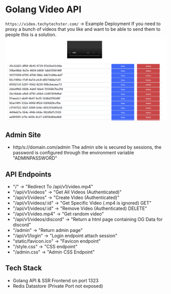 # Golang Video API
``https://video.techytechster.com/`` -> Example Deployment
If you need to proxy a bunch of videos that you like and want to be able to send them to people this is a solution.
![alt text](./AdminSite.PNG)

## Admin Site
- http/s://domain.com/admin
The admin site is secured by sessions, the password is configured through the environment variable "ADMINPASSWORD"

## API Endpoints
- "/" -> "Redirect To /api/v1/video.mp4"
- "/api/v1/videos" -> "Get All Videos (Authenticated)"
- "/api/v1/videos" -> "Create Video (Authenticated)"
- "/api/v1/videos/:id" -> "Get Specific Video (.mp4 is ignored) GET"
- "/api/v1/videos/:id" -> "Remove Video (Authenticated) DELETE"
- "/api/v1/video.mp4" -> "Get random video"
- "/api/v1/videos/discord" -> "Return a html page containing OG Data for discord"
- "/admin" -> "Return admin page"
- "/api/v1/login" -> "Login endpoint attach session"
- "static/favicon.ico" -> "Favicon endpoint"
- "/style.css" -> "CSS endpoint"
- "/admin.css" -> "Admin CSS Endpoint"

## Tech Stack
- Golang API & SSR Frontend on port 1323
- Redis Datastore (Private Port not exposed)